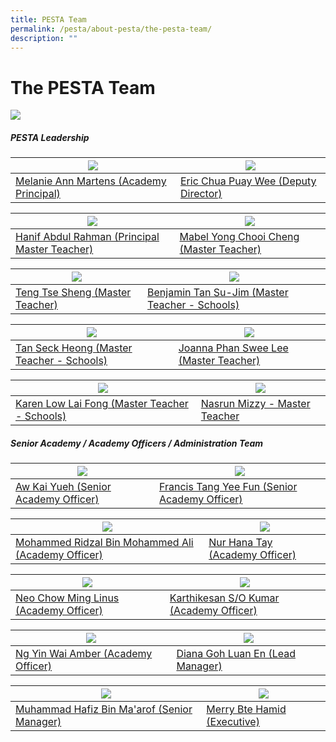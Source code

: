 ```yaml
---
title: PESTA Team
permalink: /pesta/about-pesta/the-pesta-team/
description: ""
---
```

The PESTA Team
==============

![](/images/pesta%20team.jpg)

##### PESTA Leadership

| ![](/images/Staff%20Photos/melanie4new.JPG)| ![](/images/eric%20chua3.JPG) |
| -------- | -------- | 
| [Melanie Ann Martens (Academy Principal)](/pesta/about-pesta/principals-message/)   | [Eric Chua Puay Wee (Deputy Director)](/pesta/about-pesta/the-pesta-team/eric-chua-puay-wee-bio-2023/)

| ![](/images/Staff%20Photos/hanif%20-%20website.JPG) |  ![](/images/Staff%20Photos/mabel%20-%20website.JPG) |
| -------- | -------- | 
|[Hanif Abdul Rahman (Principal Master Teacher)  ](/pesta/about-pesta/the-pesta-team/hanif-profile-bio-2019/)| [Mabel Yong Chooi Cheng (Master Teacher)](/pesta/about-pesta/the-pesta-team/mabel-yong-profile-bio-2019/)   | 

| ![](/images/Staff%20Photos/teng%20tse%20sheng.JPG) | ![](/images/Staff%20Photos/benjamin.JPG) |
| -------- | -------- | 
|[Teng Tse Sheng (Master Teacher)](/pesta/about-pesta/the-pesta-team/teng-tse-sheng-profile-bio-2019/)|[Benjamin Tan Su-Jim (Master Teacher - Schools)](/pesta/about-pesta/the-pesta-team/benjamin-tan-profile-bio-2019/) | 


| ![](/images/Staff%20Photos/seck%20website.jpg) | ![](/images/Staff%20Photos/joanna5.JPG)|
| -------- | -------- | 
|[Tan Seck Heong (Master Teacher - Schools)](/pesta/about-pesta/the-pesta-team/tan-seck-heong-profile-bio-2019/) |[Joanna Phan Swee Lee (Master Teacher)](/pesta/about-pesta/the-pesta-team/joanna-phan-profile-bio-2019/) | 

| ![](/images/karen%20-%20website.jpg)|![](/images/Staff%20Photos/nasrun1.JPG) |
| -------- | -------- | 
|[Karen Low Lai Fong (Master Teacher - Schools)](/pesta/about-pesta/the-pesta-team/karen-tan-profile-bio-2019/) |[Nasrun Mizzy - Master Teacher](/pesta/about-pesta/the-pesta-team/nasrun-mizzy-2023/)| 



##### Senior Academy / Academy Officers / Administration Team

| ![](/images/Staff%20Photos/kai%20yueh%20-%20website.jpg)|![](/images/francis%203.JPG)|
| -------- | -------- | 
| [Aw Kai Yueh (Senior Academy Officer)](/pesta/about-pesta/the-pesta-team/aw-kai-yueh-bio-2022/) | [Francis Tang Yee Fun (Senior Academy Officer)](/pesta/about-pesta/the-pesta-team/tang-yee-fun-francis/)

| ![](/images/ridzal%20-%20website.jpg)|![](/images/hana%20photo.JPG)|
| -------- | -------- | 
| [Mohammed Ridzal Bin Mohammed Ali (Academy Officer)](/pesta/about-pesta/the-pesta-team/mohammed-ridzal-bin-mohammed-ali-bio-2023/) | [Nur Hana Tay (Academy Officer)](/pesta/about-pesta/the-pesta-team/nur-hana-tay-bio-2022/)

| ![](/images/linus%20photo.JPG)|![](/images/karthikesan.JPG)|
| -------- | -------- | 
| [Neo Chow Ming Linus (Academy Officer)](/pesta/about-pesta/the-pesta-team/neo-chow-ming-linus-bio-2022/) | [Karthikesan S/O Kumar (Academy Officer)](/pesta/about-pesta/the-pesta-team/karthikesan-s-o-kumar/)

| ![](/images/Staff%20Photos/amber2.JPG)|![](/images/diana%204.JPG)|
| -------- | -------- | 
| [Ng Yin Wai Amber (Academy Officer)](/pesta/about-pesta/the-pesta-team/ng-yin-wai-amber/) | [Diana Goh Luan En (Lead Manager)](/pesta/about-pesta/the-pesta-team/diana-goh-profile-bio-2019/)

| ![](/images/hafiz%204.JPG)|![](/images/merry1.JPG)|
| -------- | -------- | 
| [Muhammad Hafiz Bin Ma'arof (Senior Manager)](/pesta/about-pesta/the-pesta-team/muhammad-hafiz-maarof-profile-bio-2021/)| [Merry Bte Hamid (Executive)](/pesta/about-pesta/the-pesta-team/merry-profile-bio-2019/)